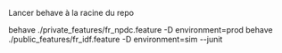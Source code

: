 
Lancer behave à la racine du repo

behave ./private_features/fr_npdc.feature -D environment=prod
behave ./public_features/fr_idf.feature -D environment=sim --junit
